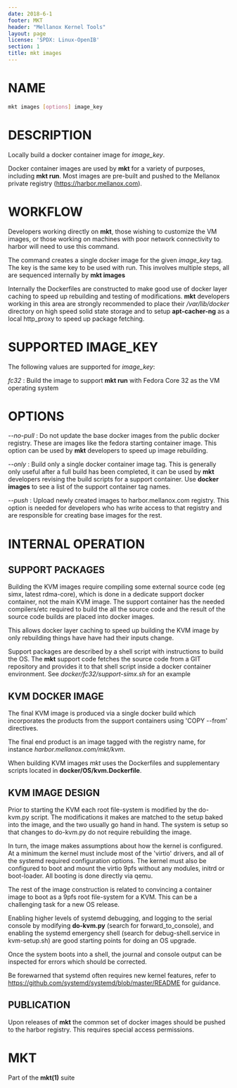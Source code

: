 ```yaml
---
date: 2018-6-1
footer: MKT
header: "Mellanox Kernel Tools"
layout: page
license: 'SPDX: Linux-OpenIB'
section: 1
title: mkt images
---
```


# NAME

```sh
mkt images [options] image_key
```

# DESCRIPTION

Locally build a docker container image for *image_key*.

Docker container images are used by **mkt** for a variety of purposes,
including **mkt run**. Most images are pre-built and pushed to the Mellanox
private registry (https://harbor.mellanox.com).

# WORKFLOW

Developers working directly on **mkt**, those wishing to customize the VM
images, or those working on machines with poor network connectivity to harbor
will need to use this command.

The command creates a single docker image for the given *image_key* tag. The
key is the same key to be used with run. This involves multiple steps, all are
sequenced internally by **mkt images**

Internally the Dockerfiles are constructed to make good use of docker layer
caching to speed up rebuilding and testing of modifications. **mkt**
developers working in this area are strongly recommended to place their
*/var/lib/docker* directory on high speed solid state storage and to setup
**apt-cacher-ng** as a local http_proxy to speed up package fetching.

# SUPPORTED IMAGE_KEY

The following values are supported for *image_key*:

*fc32*
:	Build the image to support **mkt run** with Fedora Core 32 as the VM
    operating system

# OPTIONS

*--no-pull*
:	Do not update the base docker images from the public docker
	registry. These are images like the fedora starting container image. This
	option can be used by **mkt** developers to speed up image rebuilding.

*--only*
:   Build only a single docker container image tag. This is generally only
    useful after a full build has been completed, it can be used by **mkt**
    developers revising the build scripts for a support container. Use
	**docker images** to see a list of the support container tag names.

*--push*
:	Upload newly created images to harbor.mellanox.com registry. This option
	is needed for developers who has write access to that registry and are
	responsible for creating base images for the rest.

# INTERNAL OPERATION

## SUPPORT PACKAGES

Building the KVM images require compiling some external source code (eg simx,
latest rdma-core), which is done in a dedicate support docker container, not
the main KVM image. The support container has the needed compilers/etc
required to build the all the source code and the result of the source code
builds are placed into docker images.

This allows docker layer caching to speed up building the KVM image by only
rebuilding things have have had their inputs change.

Support packages are described by a shell script with instructions to build
the OS.  The **mkt** support code fetches the source code from a GIT
repository and provides it to that shell script inside a docker container
environment. See *docker/fc32/support-simx.sh* for an example

## KVM DOCKER IMAGE

The final KVM image is produced via a single docker build which incorporates
the products from the support containers using 'COPY --from' directives.

The final end product is an image tagged with the registry name, for instance
*harbor.mellanox.com/mkt/kvm*.

When building KVM images *mkt* uses the Dockerfiles and supplementary scripts
located in **docker/OS/kvm.Dockerfile**.

## KVM IMAGE DESIGN

Prior to starting the KVM each root file-system is modified by the do-kvm.py
script. The modifications it makes are matched to the setup baked into the
image, and the two usually go hand in hand. The system is setup so that
changes to do-kvm.py do not require rebuilding the image.

In turn, the image makes assumptions about how the kernel is configured. At a
minimum the kernel must include most of the 'virtio' drivers, and all of the
systemd required configuration options. The kernel must also be configured to
boot and mount the virtio 9pfs without any modules, initrd or boot-loader. All
booting is done directly via qemu.

The rest of the image construction is related to convincing a container image
to boot as a 9pfs root file-system for a KVM. This can be a challenging task
for a new OS release.

Enabling higher levels of systemd debugging, and logging to the serial console
by modifying **do-kvm.py** (search for forward_to_console), and enabling the
systemd emergency shell (search for debug-shell.service in kvm-setup.sh) are
good starting points for doing an OS upgrade.

Once the system boots into a shell, the journal and console output can be
inspected for errors which should be corrected.

Be forewarned that systemd often requires new kernel features, refer to
https://github.com/systemd/systemd/blob/master/README for guidance.

## PUBLICATION

Upon releases of **mkt** the common set of docker images should be pushed to
the harbor registry. This requires special access permissions.

# MKT

Part of the **mkt(1)** suite
